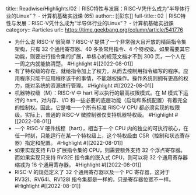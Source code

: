 title:: Readwise/Highlights/02｜RISC特性与发展：RISC-V凭什么成为“半导体行业的Linux”？ - 计算机基础实战课 (65)
author:: [[彭东]]
full-title:: 02｜RISC特性与发展：RISC-V凭什么成为“半导体行业的Linux”？ - 计算机基础实战课
category:: #articles
url:: https://time.geekbang.org/column/article/541776

- 为什么说 RISC-V 很简单？RISC-V 提供了一个非常强大且开放的精简指令集架构，只有 32 个通用寄存器、40 多条常用指令、4 个特权级。如果需要其它功能，则要进行指令集的扩展，单核心的规范文档才不到 300 页，一个人在一周之内就能搞清楚。 #Highlight #[[2022-08-01]]
- 有了特权级的存在，就给指令加上了权力，从而去控制用指令编写的程序。应用程序只能干应用程序该干的事情，不能越权操作。操作系统则拥有更高的权力，能对系统的资源进行管理。 #Highlight #[[2022-08-01]]
- 机器特权级（M）：RISC-V 中 hart 可以执行的最高权限模式。在 M 模式下运行的 hart，对内存、I/O 和一些必要的底层功能（启动和系统配置）有着完全的控制权。因此，它是唯一一个所有标准 RISC-V CPU 都必须实现的权限级。实际上，普通的 RISC-V 微控制器仅支持机器特权级。 #Highlight #[[2022-08-01]]
- 一个 RISC-V 硬件线程（hart），相当于一个 CPU 内的独立的可执行核心，在任一时刻，只能运行在某一个特权级上，这个特权级由 CSR（控制和状态寄存器）指定和配置。 #Highlight #[[2022-08-01]]
- 如果实现支持 F/D 扩展指令集的 CPU，则需要额外支持 32 个浮点寄存器。而如果实现只支持 RV32E 指令集的嵌入式 CPU，则可以将 32 个通用寄存器缩减为 16 个通用寄存器。 #Highlight #[[2022-08-01]]
- RISC-V 的规范定义了 32 个通用寄存器以及一个 PC 寄存器，这对于 RV32I、RV64I、RV128I 指令集都是一样的，只是寄存器位宽不一样。 #Highlight #[[2022-08-01]]